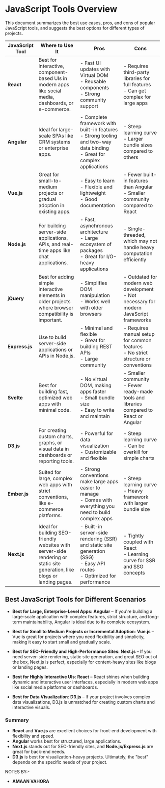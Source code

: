
# JavaScript Tools Overview

This document summarizes the best use cases, pros, and cons of popular JavaScript tools, and suggests the best options for different types of projects.

| **JavaScript Tool** | **Where to Use It** | **Pros** | **Cons** |
|---------------------|---------------------|----------|----------|
| **React** | Best for interactive, component-based UIs in modern apps like social media, dashboards, or e-commerce. | - Fast UI updates with Virtual DOM<br> - Reusable components<br> - Strong community support | - Requires third-party libraries for full features<br> - Can get complex for large apps |
| **Angular** | Ideal for large-scale SPAs like CRM systems or enterprise apps. | - Complete framework with built-in features<br> - Strong tooling and two-way data binding<br> - Great for complex applications | - Steep learning curve<br> - Larger bundle sizes compared to others |
| **Vue.js** | Great for small-to-medium projects or gradual adoption in existing apps. | - Easy to learn<br> - Flexible and lightweight<br> - Good documentation | - Fewer built-in features than Angular<br> - Smaller community compared to React |
| **Node.js** | For building server-side applications, APIs, and real-time apps like chat applications. | - Fast, asynchronous architecture<br> - Large ecosystem of packages<br> - Great for I/O-heavy applications | - Single-threaded, which may not handle heavy computation efficiently |
| **jQuery** | Best for adding simple interactive elements in older projects where browser compatibility is important. | - Simplifies DOM manipulation<br> - Works well with older browsers | - Outdated for modern web development<br> - Not necessary for modern JavaScript frameworks |
| **Express.js** | Use to build server-side applications or APIs in Node.js. | - Minimal and flexible<br> - Great for building REST APIs<br> - Large community | - Requires manual setup for common features<br> - No strict structure or conventions |
| **Svelte** | Best for building fast, optimized web apps with minimal code. | - No virtual DOM, making apps faster<br> - Small bundle size<br> - Easy to write and maintain | - Smaller community<br> - Fewer ready-made tools and libraries compared to React or Angular |
| **D3.js** | For creating custom charts, graphs, or visual data in dashboards or reporting tools. | - Powerful for data visualization<br> - Customizable and flexible | - Steep learning curve<br> - Can be overkill for simple charts |
| **Ember.js** | Suited for large, complex web apps with strict conventions, like e-commerce platforms. | - Strong conventions make large apps easier to manage<br> - Comes with everything you need to build complex apps | - Steep learning curve<br> - Heavy framework with larger bundle size |
| **Next.js** | Ideal for building SEO-friendly websites with server-side rendering or static site generation, like blogs or landing pages. | - Built-in server-side rendering (SSR) and static site generation (SSG)<br> - Easy API routes<br> - Optimized for performance | - Tightly coupled with React<br> - Learning curve for SSR and SSG concepts |

## Best JavaScript Tools for Different Scenarios

- **Best for Large, Enterprise-Level Apps**: **Angular** – If you're building a large-scale application with complex features, strict structure, and long-term maintainability, Angular is ideal due to its complete ecosystem.
  
- **Best for Small to Medium Projects or Incremental Adoption**: **Vue.js** – Vue is great for projects where you need flexibility and simplicity, making it easy to start small and gradually scale.

- **Best for SEO-Friendly and High-Performance Sites**: **Next.js** – If you need server-side rendering, static site generation, and great SEO out of the box, Next.js is perfect, especially for content-heavy sites like blogs or landing pages.

- **Best for Highly Interactive UIs**: **React** – React shines when building dynamic and interactive user interfaces, especially in modern web apps like social media platforms or dashboards.

- **Best for Data Visualization**: **D3.js** – If your project involves complex data visualizations, D3.js is unmatched for creating custom charts and interactive visuals.

### Summary

- **React** and **Vue.js** are excellent choices for front-end development with flexibility and speed.
- **Angular** works best for structured, large applications.
- **Next.js** stands out for SEO-friendly sites, and **Node.js/Express.js** are great for back-end needs.
- **D3.js** is best for visualization-heavy projects. 
Ultimately, the "best" depends on the specific needs of your project.

NOTES BY:-
-  **AMAAN VAHORA**